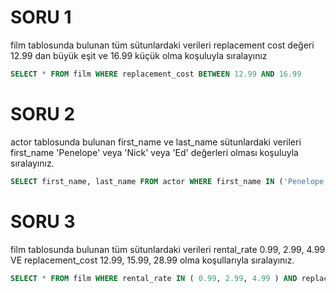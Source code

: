 # SORU 1
film tablosunda bulunan tüm sütunlardaki verileri replacement cost değeri 12.99 dan büyük eşit ve 16.99 küçük olma koşuluyla sıralayınız
```SQL
SELECT * FROM film WHERE replacement_cost BETWEEN 12.99 AND 16.99
```

# SORU 2
actor tablosunda bulunan first_name ve last_name sütunlardaki verileri first_name 'Penelope' veya 'Nick' veya 'Ed' değerleri olması koşuluyla sıralayınız.
```SQL
SELECT first_name, last_name FROM actor WHERE first_name IN ('Penelope', 'Nick', 'Ed' ) 
```

# SORU 3
film tablosunda bulunan tüm sütunlardaki verileri rental_rate 0.99, 2.99, 4.99 VE replacement_cost 12.99, 15.99, 28.99 olma koşullarıyla sıralayınız. 
```SQL
SELECT * FROM film WHERE rental_rate IN ( 0.99, 2.99, 4.99 ) AND replacement_cost IN ( 12.99, 15.99, 28.99 )
```
